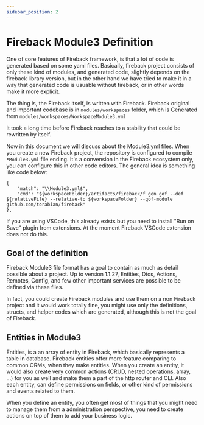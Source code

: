 ```yaml
---
sidebar_position: 2
---
```


# Fireback Module3 Definition

One of core features of Fireback framework, is that a lot of code is generated based on some yaml files.
Basically, fireback project consists of only these kind of modules, and generated code, slightly depends
on the fireback library version, but in the other hand we have tried to make it in a way that
generated code is usuable without fireback, or in other words make it more explicit.

The thing is, the Fireback itself, is written with Fireback. Fireback original and important codebase is in
`modules/workspaces` folder, which is Generated from `modules/workspaces/WorkspaceModule3.yml`

It took a long time before Fireback reaches to a stability that could be rewritten by itself.

Now in this document we will discuss about the Module3.yml files. When you create a new Fireback project,
the repository is configured to compile `*Module3.yml` file ending. It's a convension in the Fireback ecosystem
only, you can configure this in other code editors. The general idea is something like code below:

```
{
    "match": "\\Module3.yml$",
    "cmd": "${workspaceFolder}/artifacts/fireback/f gen gof --def ${relativeFile} --relative-to ${workspaceFolder} --gof-module github.com/torabian/fireback"
},
```

If you are using VSCode, this already exists but you need to install "Run on Save" plugin from extensions. At the
moment Fireback VSCode extension does not do this.

## Goal of the definition

Fireback Module3 file format has a goal to contain as much as detail possible about a project. Up to version 1.1.27, Entities, Dtos, Actions, Remotes, Config, and few other important services are possible to be defined via these files.

In fact, you could create Fireback modules and use them on a non Fireback project and it would work totally fine,
you might use only the definitions, structs, and helper codes which are generated, although this is not the goal of Fireback.

## Entities in Module3

Entities, is a an array of entity in Fireback, which basically represents a table in database. Fireback entities
offer more feature comparing to common ORMs, when they make entities. When you create an entity, it would
also create very common actions (CRUD, nested operations, array, ...) for you as well and make them a part
of the http router and CLI. Also each entity, can define permissions on fields, or other kind of permissions
and events related to them.

When you define an entity, you often get most of things that you might need to manage them from a administration perspective, you need to create actions on top of them to add your business logic.

